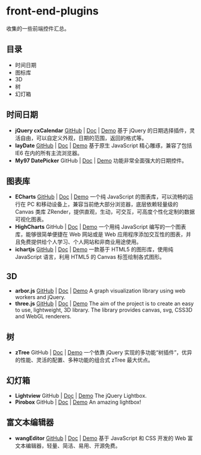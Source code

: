 # front-end-plugins

收集的一些前端控件汇总。

## 目录

* 时间日期
* 图标库
* 3D
* 树
* 幻灯箱

## 时间日期

* **jQuery cxCalendar** [GitHub](https://github.com/ciaoca/cxCalendar/) | [Doc](http://code.ciaoca.com/jquery/cxCalendar/) | [Demo](http://code.ciaoca.com/jquery/cxCalendar/demo/) 基于 jQuery 的日期选择插件，灵活自由，可以自定义外观，日期的范围，返回的格式等。
* **layDate** [GitHub](https://github.com/sentsin/laydate) | [Doc](http://laydate.layui.com/) | [Demo](http://laydate.layui.com/) 基于原生 JavaScript 精心雕琢，兼容了包括 IE6 在内的所有主流浏览器。
* **My97 DatePicker** GitHub | [Doc](http://www.my97.net/) | [Demo](http://www.my97.net/dp/demo/index.htm) 功能非常全面强大的日期控件。

## 图表库

* **ECharts** [GitHub](https://github.com/ecomfe/echarts) | [Doc](http://echarts.baidu.com/index.html) | [Demo](http://echarts.baidu.com/examples.html) 一个纯 JavaScript 的图表库，可以流畅的运行在 PC 和移动设备上，兼容当前绝大部分浏览器，底层依赖轻量级的 Canvas 类库 ZRender，提供直观，生动，可交互，可高度个性化定制的数据可视化图表。
* **HighCharts** GitHub | [Doc](http://www.hcharts.cn/) | [Demo](http://www.hcharts.cn/demo/highcharts) 一个用纯 JavaScript 编写的一个图表库，能够很简单便捷在 Web 网站或是 Web 应用程序添加交互性的图表，并且免费提供给个人学习、个人网站和非商业用途使用。
* **ichartjs** [GitHub](https://github.com/wanghetommy/ichartjs) | [Doc](http://www.ichartjs.com/) | [Demo](http://www.ichartjs.com/samples/index.html) 一款基于 HTML5 的图形库，使用纯 JavaScript 语言，利用 HTML5 的 Canvas 标签绘制各式图形。

## 3D

* **arbor.js** [GitHub](https://github.com/samizdatco/arbor) | [Doc](http://arborjs.org/introduction) | [Demo](http://arborjs.org/) A graph visualization library using web workers and jQuery.
* **three.js** [GitHub](https://github.com/mrdoob/three.js/) | [Doc](https://threejs.org/) | [Demo](https://threejs.org/examples/) The aim of the project is to create an easy to use, lightweight, 3D library. The library provides canvas, svg, CSS3D and WebGL renderers.

## 树

* **zTree** GitHub | [Doc](http://www.treejs.cn/) | [Demo](http://www.treejs.cn/v3/demo.php#_101) 一个依靠 jQuery 实现的多功能“树插件”，优异的性能、灵活的配置、多种功能的组合式 zTree 最大优点。

## 幻灯箱

* **Lightview** GitHub | [Doc](http://projects.nickstakenburg.com/lightview) | [Demo](http://projects.nickstakenburg.com/lightview) The jQuery Lightbox.
* **Pirobox** GitHub | [Doc](http://www.pirolab.it/pirobox/) | [Demo](http://www.pirolab.it/pirobox/) An amazing lightbox!

## 富文本编辑器

* **wangEditor** [GitHub](https://github.com/wangfupeng1988/wangEditor/) | [Doc](http://www.kancloud.cn/wangfupeng/wangeditor2/113961) | [Demo](http://www.wangeditor.com/index.html) 基于 JavaScript 和 CSS 开发的 Web 富文本编辑器，轻量、简洁、易用、开源免费。

